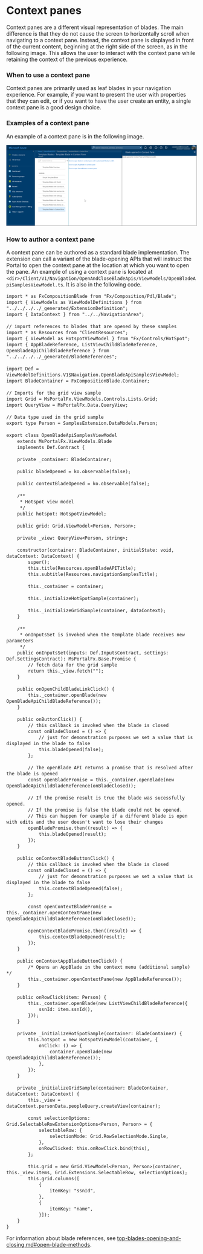<a name="context-panes"></a>
# Context panes

Context panes are a different visual representation of blades. The main difference is that they do not cause the screen to horizontally scroll when navigating to a context pane. Instead, the context pane is displayed in front of the current content, beginning at  the right side of the screen, as in the following image.  This allows the user to interact with the context pane while retaining the context of the previous experience.

<a name="context-panes-when-to-use-a-context-pane"></a>
### When to use a context pane

Context panes are primarily used as leaf blades in your navigation experience. For example, if you want to present the user with properties that they can edit, or if you want to have the user create an entity, a single context pane is a good design choice.

<a name="context-panes-examples-of-a-context-pane"></a>
### Examples of a context pane

An example of a context pane is in the following image.

![alt-text](../media/portalfx-blades/contextBlade.png "Context Pane")

<a name="context-panes-how-to-author-a-context-pane"></a>
### How to author a context pane

A context pane can be authored as a standard blade implementation. The extension can call a variant of the blade-opening APIs that will instruct the Portal to open the context pane at the location at which you want to open the pane. 
An example of using a context pane is located at `<dir>/Client/V1/Navigation/OpenAndCloseBladeApis/ViewModels/OpenBladeApiSamplesViewModel.ts`. It is also in the following code.

```
import * as FxCompositionBlade from "Fx/Composition/Pdl/Blade";
import { ViewModels as ViewModelDefinitions } from "../../../../_generated/ExtensionDefinition";
import { DataContext } from "../../NavigationArea";

// import references to blades that are opened by these samples
import * as Resources from "ClientResources";
import { ViewModel as HotspotViewModel } from "Fx/Controls/HotSpot";
import { AppBladeReference, ListViewChildBladeReference, OpenBladeApiChildBladeReference } from "../../../../_generated/BladeReferences";

import Def = ViewModelDefinitions.V1$Navigation.OpenBladeApiSamplesViewModel;
import BladeContainer = FxCompositionBlade.Container;

// Imports for the grid view sample
import Grid = MsPortalFx.ViewModels.Controls.Lists.Grid;
import QueryView = MsPortalFx.Data.QueryView;

// Data type used in the grid sample
export type Person = SamplesExtension.DataModels.Person;

export class OpenBladeApiSamplesViewModel
    extends MsPortalFx.ViewModels.Blade
    implements Def.Contract {

    private _container: BladeContainer;

    public bladeOpened = ko.observable(false);

    public contextBladeOpened = ko.observable(false);

    /**
     * Hotspot view model
     */
    public hotspot: HotspotViewModel;

    public grid: Grid.ViewModel<Person, Person>;

    private _view: QueryView<Person, string>;

    constructor(container: BladeContainer, initialState: void, dataContext: DataContext) {
        super();
        this.title(Resources.openBladeAPITitle);
        this.subtitle(Resources.navigationSamplesTitle);

        this._container = container;

        this._initializeHotSpotSample(container);

        this._initializeGridSample(container, dataContext);
    }

    /**
     * onInputsSet is invoked when the template blade receives new parameters
     */
    public onInputsSet(inputs: Def.InputsContract, settings: Def.SettingsContract): MsPortalFx.Base.Promise {
        // fetch data for the grid sample
        return this._view.fetch("");
    }

    public onOpenChildBladeLinkClick() {
        this._container.openBlade(new OpenBladeApiChildBladeReference());
    }

    public onButtonClick() {
        // this callback is invoked when the blade is closed
        const onBladeClosed = () => {
            // just for demonstration purposes we set a value that is displayed in the blade to false
            this.bladeOpened(false);
        };

        // The openBlade API returns a promise that is resolved after the blade is opened
        const openBladePromise = this._container.openBlade(new OpenBladeApiChildBladeReference(onBladeClosed));

        // If the promise result is true the blade was sucessfully opened.
        // If the promise is false the blade could not be opened.
        // This can happen for example if a different blade is open with edits and the user doesn't want to lose their changes
        openBladePromise.then((result) => {
            this.bladeOpened(result);
        });
    }

    public onContextBladeButtonClick() {
        // this callback is invoked when the blade is closed
        const onBladeClosed = () => {
            // just for demonstration purposes we set a value that is displayed in the blade to false
            this.contextBladeOpened(false);
        };

        const openContextBladePromise = this._container.openContextPane(new OpenBladeApiChildBladeReference(onBladeClosed));

        openContextBladePromise.then((result) => {
            this.contextBladeOpened(result);
        });
    }

    public onContextAppBladeButtonClick() {
        /* Opens an AppBlade in the context menu (additional sample) */
        this._container.openContextPane(new AppBladeReference());
    }

    public onRowClick(item: Person) {
        this._container.openBlade(new ListViewChildBladeReference({
            ssnId: item.ssnId(),
        }));
    }

    private _initializeHotSpotSample(container: BladeContainer) {
        this.hotspot = new HotspotViewModel(container, {
            onClick: () => {
                container.openBlade(new OpenBladeApiChildBladeReference());
            },
        });
    }

    private _initializeGridSample(container: BladeContainer, dataContext: DataContext) {
        this._view = dataContext.personData.peopleQuery.createView(container);

        const selectionOptions: Grid.SelectableRowExtensionOptions<Person, Person> = {
            selectableRow: {
                selectionMode: Grid.RowSelectionMode.Single,
            },
            onRowClicked: this.onRowClick.bind(this),
        };

        this.grid = new Grid.ViewModel<Person, Person>(container, this._view.items, Grid.Extensions.SelectableRow, selectionOptions);
        this.grid.columns([
            {
                itemKey: "ssnId",
            },
            {
                itemKey: "name",
            }]);
    }
}

```
    
For information about blade references, see [top-blades-opening-and-closing.md#open-blade-methods](top-blades-opening-and-closing.md#open-blade-methods).
